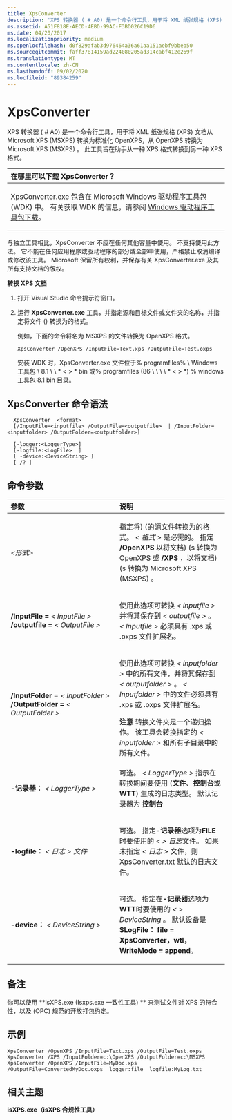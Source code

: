 ```yaml
---
title: XpsConverter
description: 'XPS 转换器 ( # A0) 是一个命令行工具，用于将 XML 纸张规格 (XPS) 文档从 Microsoft XPS (MSXPS) 转换为标准 OpenXPS。'
ms.assetid: A51F818E-AECD-4EBD-99AC-F3BD026C19D6
ms.date: 04/20/2017
ms.localizationpriority: medium
ms.openlocfilehash: d0f829afab3d976464a36a61aa151aebf9bbeb50
ms.sourcegitcommit: faff37814159ad224080205ad314cabf412e269f
ms.translationtype: MT
ms.contentlocale: zh-CN
ms.lasthandoff: 09/02/2020
ms.locfileid: "89384259"
---
```

# <a name="xpsconverter"></a>XpsConverter


XPS 转换器 ( # A0) 是一个命令行工具，用于将 XML 纸张规格 (XPS) 文档从 Microsoft XPS (MSXPS) 转换为标准化 OpenXPS，从 OpenXPS 转换为 Microsoft XPS (MSXPS) 。 此工具旨在助手从一种 XPS 格式转换到另一种 XPS 格式。

<table>
<colgroup>
<col width="100%" />
</colgroup>
<thead>
<tr class="header">
<th align="left">在哪里可以下载 XpsConverter？</th>
</tr>
</thead>
<tbody>
<tr class="odd">
<td align="left"><p>XpsConverter.exe 包含在 Microsoft Windows 驱动程序工具包 (WDK) 中。 有关获取 WDK 的信息，请参阅 <a href="https://docs.microsoft.com/windows-hardware/drivers/download-the-wdk" data-raw-source="[Windows Driver Kit Downloads](../download-the-wdk.md)">Windows 驱动程序工具包下载</a>。</p></td>
</tr>
</tbody>
</table>

 

与独立工具相比，XpsConverter 不应在任何其他容量中使用。 不支持使用此方法。 它不能在任何应用程序或驱动程序的部分或全部中使用，严格禁止取消编译或修改该工具。 Microsoft 保留所有权利，并保存有关 XpsConverter.exe 及其所有支持文档的版权。

**转换 XPS 文档**

1.  打开 Visual Studio 命令提示符窗口。

2.  运行 **XpsConverter.exe** 工具，并指定源和目标文件或文件夹的名称，并指定将文件 () 转换为的格式。

    例如，下面的命令将名为 MSXPS 的文件转换为 OpenXPS 格式。

    ```
    XpsConverter /OpenXPS /InputFile=Text.xps /OutputFile=Test.oxps
    ```

    安装 WDK 时，XpsConverter.exe 文件位于% programfiles% \\ Windows 工具包 \\ 8.1 \\ \\ * &lt; &gt; * bin 或% programfiles (86 \\ \\ \\ \\ * &lt; &gt; *) % windows 工具包 8.1 bin 目录。

## <a name="span-idxpsconverter_command_syntaxspanspan-idxpsconverter_command_syntaxspanspan-idxpsconverter_command_syntaxspanxpsconverter-command-syntax"></a><span id="XpsConverter_Command_Syntax"></span><span id="xpsconverter_command_syntax"></span><span id="XPSCONVERTER_COMMAND_SYNTAX"></span>XpsConverter 命令语法


```
  XpsConverter  <format>  
  [/InputFile=<inputfile> /OutputFile=<outputfile>  | /InputFolder=<inputfolder> /OutputFolder=<outputfolder>]  

  [-logger:<LoggerType>]
  [-logfile:<LogFile>  ]
  [ -device:<DeviceString> ]
  [ /? ]
```

## <a name="span-idcommand_parametersspanspan-idcommand_parametersspanspan-idcommand_parametersspancommand-parameters"></a><span id="Command_parameters"></span><span id="command_parameters"></span><span id="COMMAND_PARAMETERS"></span>命令参数


<table>
<colgroup>
<col width="50%" />
<col width="50%" />
</colgroup>
<thead>
<tr class="header">
<th align="left">参数</th>
<th align="left">说明</th>
</tr>
</thead>
<tbody>
<tr class="odd">
<td align="left"><p><span id="_format_"></span><span id="_FORMAT_"></span><em>&lt;形式&gt;</em></p></td>
<td align="left"><p>指定将)  (的源文件转换为的格式。 <em> &lt; 格式 &gt; </em>是必需的。 指定 <strong>/OpenXPS</strong> 以将文档)  (s 转换为 OpenXPS 或 <strong>/XPS</strong> ，以将文档)  (s 转换为 Microsoft XPS (MSXPS) 。</p></td>
</tr>
<tr class="even">
<td align="left"><p><span id="_InputFile__inputfile___OutputFile__outputfile_"></span><span id="_inputfile__inputfile___outputfile__outputfile_"></span><span id="_INPUTFILE__INPUTFILE___OUTPUTFILE__OUTPUTFILE_"></span><strong>/InputFile =</strong><em> &lt; InputFile &gt; </em> <strong>/outputfile =</strong><em> &lt; OutputFile &gt; </em></p></td>
<td align="left"><p>使用此选项可转换<em> &lt; inputfile &gt; </em>并将其保存到<em> &lt; outputfile &gt; </em>。 <em> &lt; Inputfile &gt; </em>必须具有 .xps 或 .oxps 文件扩展名。</p></td>
</tr>
<tr class="odd">
<td align="left"><p><span id="_InputFolder__inputfolder____OutputFolder__outputfolder_"></span><span id="_inputfolder__inputfolder____outputfolder__outputfolder_"></span><span id="_INPUTFOLDER__INPUTFOLDER____OUTPUTFOLDER__OUTPUTFOLDER_"></span><strong>/InputFolder =</strong><em> &lt; InputFolder &gt; </em> <strong>/OutputFolder =</strong><em> &lt; OutputFolder &gt; </em></p></td>
<td align="left"><p>使用此选项可转换<em> &lt; inputfolder &gt; </em>中的所有文件，并将其保存到<em> &lt; outputfolder &gt; </em>。 <em> &lt; Inputfolder &gt; </em>中的文件必须具有 .xps 或 .oxps 文件扩展名。</p>
<div class="alert">
<strong>注意</strong>   转换文件夹是一个递归操作。 该工具会转换指定的<em> &lt; inputfolder &gt; </em>和所有子目录中的所有文件。
</div>
<div>
 
</div></td>
</tr>
<tr class="even">
<td align="left"><p><span id="__-logger__LoggerType_"></span><span id="__-logger__loggertype_"></span><span id="__-LOGGER__LOGGERTYPE_"></span><strong>-记录器：</strong><em> &lt; LoggerType &gt; </em></p></td>
<td align="left"><p>可选。 <em> &lt; LoggerType &gt; </em>指示在转换期间要使用 (<strong>文件</strong>、<strong>控制台</strong>或<strong>WTT</strong>) 生成的日志类型。 默认记录器为 <strong>控制台</strong></p></td>
</tr>
<tr class="odd">
<td align="left"><p><span id="-logfile__LogFile_"></span><span id="-logfile__logfile_"></span><span id="-LOGFILE__LOGFILE_"></span><strong>-logfile：</strong><em> &lt; 日志 &gt; 文件</em></p></td>
<td align="left"><p>可选。 指定<strong>-记录器</strong>选项为<strong>FILE</strong>时要使用的<em> &lt; &gt; 日志</em>文件。 如果未指定<em> &lt; 日志 &gt; </em>文件，则 XpsConverter.txt 默认的日志文件。</p></td>
</tr>
<tr class="even">
<td align="left"><p><span id="-device__DeviceString_"></span><span id="-device__devicestring_"></span><span id="-DEVICE__DEVICESTRING_"></span><strong>-device：</strong><em> &lt; DeviceString &gt; </em></p></td>
<td align="left"><p>可选。 指定在<strong>-记录器</strong>选项为<strong>WTT</strong>时要使用的<em> &lt; &gt; DeviceString</em> 。 默认设备是 <strong>$LogFile： file = XpsConverter，wtl，WriteMode = append</strong>。</p></td>
</tr>
</tbody>
</table>

 

## <a name="span-idremarksspanspan-idremarksspanspan-idremarksspanremarks"></a><span id="Remarks"></span><span id="remarks"></span><span id="REMARKS"></span>备注


你可以使用 **isXPS.exe (Isxps.exe 一致性工具) ** 来测试文件对 XPS 的符合性，以及 (OPC) 规范的开放打包约定。

## <a name="span-idexamplesspanspan-idexamplesspanspan-idexamplesspanexamples"></a><span id="Examples"></span><span id="examples"></span><span id="EXAMPLES"></span>示例


```
XpsConverter /OpenXPS /InputFile=Text.xps /OutputFile=Test.oxps
XpsConverter /XPS /InputFolder=c:\OpenXPS /OutputFolder=c:\MSXPS
XpsConverter /OpenXPS /InputFile=MyDoc.xps /OutputFile=ConvertedMyDoc.oxps  logger:file  logfile:MyLog.txt
```

## <a name="span-idrelated_topicsspanrelated-topics"></a><span id="related_topics"></span>相关主题


**isXPS.exe（isXPS 合规性工具）**

 


